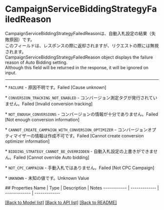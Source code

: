 # CampaignServiceBiddingStrategyFailedReason

<div lang=\"ja\">CampaignServiceBiddingStrategyFailedReasonは、自動入札設定の結果（失敗原因）です。<br> このフィールドは、レスポンスの際に返却されますが、リクエストの際には無視されます。</div> <div lang=\"en\">CampaignServiceBiddingStrategyFailedReason object displays the failure reason of Auto Bidding setting.<br> Although this field will be returned in the response, it will be ignored on input.</div> <hr> <p>* <code>FAILURE</code> - <span lang=\"ja\">原因不明です。</span><span lang=\"en\">Failed [Cause unknown]</span></p> <p>* <code>CONVERSION_TRACKING_NOT_ENABLED</code> - <span lang=\"ja\">コンバージョン測定タグが発行されていません。</span><span lang=\"en\">Failed [Invalid conversion tracking]</span></p> <p>* <code>NOT_ENOUGH_CONVERSIONS</code> - <span lang=\"ja\">コンバージョンの情報が十分でありません。</span><span lang=\"en\">Failed [Not enough conversion information]</span></p> <p>* <code>CANNOT_CREATE_CAMPAIGN_WITH_CONVERSION_OPTIMIZER</code> - <span lang=\"ja\">コンバージョンオプティマイザーの情報は作成不可です。</span><span lang=\"en\">Failed [Cannot create conversion optimizer information]</span></p> <p>* <code>BIDDING_STRATEGY_CANNOT_BE_OVERRIDDEN</code> - <span lang=\"ja\">自動入札設定の上書きができません。</span><span lang=\"en\">Failed [Cannot override Auto bidding]</span></p> <p>* <code>NOT_CPC_CAMPAIGN</code> - <span lang=\"ja\">手動入札ではありません。</span><span lang=\"en\">Failed [Not CPC Campaign]</span></p> <p>* <code>UNKNOWN</code> - <span lang=\"ja\">未知の値です。</span><span lang=\"en\">Unknown Value</span></p> 
## Properties
Name | Type | Description | Notes
------------ | ------------- | ------------- | -------------

[[Back to Model list]](../README.md#documentation-for-models) [[Back to API list]](../README.md#documentation-for-api-endpoints) [[Back to README]](../README.md)


